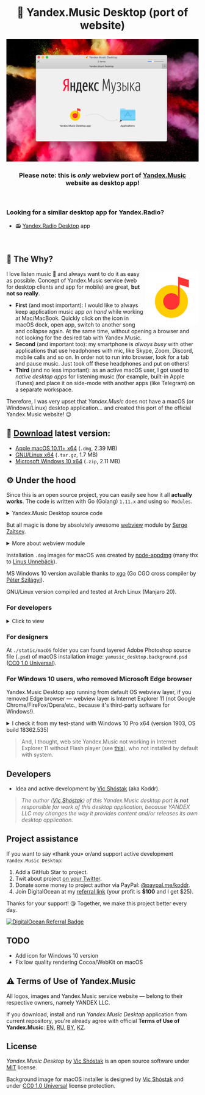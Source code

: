 <h1 align="center">🎵 Yandex.Music Desktop (port of website)</h1>

![Yandex.Music Desktop (port of website)](static/GitHub/macOS_installer_screenshot.jpg)

<h3 align="center"><strong>Please note:</strong> this is <em>only</em> webview port of <a href="https://music.yandex.com" target="_blank">Yandex.Music</a> website as desktop app!</h3>

<br/>

### Looking for a similar desktop app for Yandex.Radio?

- 📻 [Yandex.Radio Desktop](https://github.com/koddr/yandex-radio-desktop) app

<br/>

## 💭 The Why?

<img width="140px" align="right" src="static/macOS/yamusic_desktop.png" alt="Yandex.Music logo"/>

I love listen music 🥰 and always want to do it as easy as possible. Concept of Yandex.Music service (web for desktop clients and app for mobile) are great, **but not so really**.

- **First** (and most important): I would like to always keep application music app _on hand_ while working at Mac/MacBook. Quickly click on the icon in macOS dock, open app, switch to another song and collapse again. At the same time, without opening a browser and not looking for the desired tab with Yandex.Music.
- **Second** (and important too): my smartphone is _always busy_ with other applications that use headphones with mic, like Skype, Zoom, Discord, mobile calls and so on. In order not to run into browser, look for a tab and pause music. Just took off these headphones and put on others!
- **Third** (and no less important): as an active macOS user, I got used to _native desktop apps_ for listening music (for example, built-in Apple iTunes) and place it on side-mode with another apps (like Telegram) on a separate workspace.

Therefore, I was very upset that _Yandex.Music_ does not have a macOS (or Windows/Linux) desktop application... and created this port of the official Yandex.Music website! 😉

## 🔗 [Download](https://github.com/koddr/yandex-music-desktop/releases) latest version:

- [Apple macOS 10.11+ x64](https://github.com/koddr/yandex-music-desktop/releases/download/0.3.0/yamusic_desktop-macosx-amd64.dmg) (`.dmg`, 2.39 MB)
- [GNU/Linux x64](https://github.com/koddr/yandex-music-desktop/releases/download/0.3.0/yamusic_desktop-linux-amd64.tar.gz) (`.tar.gz`, 1.7 MB)
- [Microsoft Windows 10 x64](https://github.com/koddr/yandex-music-desktop/releases/download/0.3.0/yamusic_desktop-windows-10-amd64.zip) (`.zip`, 2.11 MB)

## ⚙️ Under the hood

Since this is an open source project, you can easily see how it all **actually works**. The code is written with Go (Golang) `1.11.x` and using `Go Modules`.

<details>
<summary>Yandex.Music Desktop source code</summary><br/>

```go
package main

import "github.com/zserge/webview"

func main() {
	// URL params
	p := "origin=music_button-header&retpath=https%3A%2F%2Fmusic.yandex.com%2Fhome"

	// Init app
	w := webview.New(false)
	defer w.Destroy()

	// Settings
	w.SetTitle("Yandex.Music Desktop")
	w.SetSize(800, 960, webview.HintNone)
	w.Navigate("https://passport.yandex.com/auth?" + p)

	// Run app
	w.Run()
}
```

</details>

But all magic is done by absolutely awesome [webview](https://github.com/zserge/webview) module by [Serge Zaitsev](https://github.com/zserge).

<details>
<summary>More about webview module</summary><br/>

A tiny cross-platform webview library for C/C++/Golang to build modern cross-platform GUIs. Also, there are Rust bindings, Python bindings, Nim bindings, Haskell and C# bindings available.

It supports two-way JavaScript bindings (to call JavaScript from C/C++/Go and to call C/C++/Go from JavaScript).

It uses Cocoa/WebKit on macOS, gtk-webkit2 on Linux and MSHTML (IE10/11) on Windows.

![zserge/webview demo](https://github.com/zserge/webview/raw/master/examples/todo-go/screenshots/screenshots.png)

</details>

Installation `.dmg` images for macOS was created by [node-appdmg](https://github.com/LinusU/node-appdmg) (many thx to [Linus Unnebäck](https://github.com/LinusU)).

MS Windows 10 version available thanks to [xgo](https://github.com/karalabe/xgo) (Go CGO cross compiler by [Péter Szilágyi](https://github.com/karalabe)).

GNU/Linux version compiled and tested at Arch Linux (Manjaro 20).

### For developers

<details>
<summary>Click to view</summary><br/>

1. Clone this repository and go to folder `yandex-music-desktop`:

```bash
git clone https://github.com/koddr/yandex-music-desktop.git
cd yandex-music-desktop
```

2. Change anything you want 👌
3. Build app binary again for macOS (it's required `Go` 1.11+):

```bash
make build-macos # build .app for macOS
```

- OR for GNU/Linux:

```bash
make build-linux # build binary file for Linux
```

- OR for Windows 10:

```bash
go get github.com/karalabe/xgo # install xgo cross compiler
make build-windows # build .exe for Windows 10
```

4. Go to `./build/<macOS|Linux|Windows>` folder

- Copy `Yandex.Music Desktop.app` to your `/Applications` folder on macOS:

```bash
sudo cp -R ./build/macOS/Yandex.Music\ Desktop.app /Applications
```

- OR copy `yamusic_desktop` binary to your Linux system (`/usr/share/bin`) and create symlink to it.
- OR copy `Yandex.Music Desktop.exe` to anything you want on Windows 10 system!

#### (Optional) Create macOS installation images

- Install `node-appdmg` (required `Node.js` and `npm`):

```bash
npm install -g appdmg
```

- Create macOS installation image (`.dmg`):

```bash
make installer-macos # for macOS 10.11+
```

- You can found created image into `./releases/macOS` folder.

#### (Optional) Create tar-archive for GNU/Linux

- Create tar-archive:

```bash
make archive-tar-linux # for Linux
```

- You can found created TAR into `./releases/Linux` folder.

#### (Optional) Create zip-archive for Windows 10

- Create zip-archive:

```bash
make archive-zip-windows # for Windows 10
```

- You can found created ZIP into `./releases/Windows` folder.

</details>

### For designers

At `./static/macOS` folder you can found layered Adobe Photoshop source file (`.psd`) of macOS installation image: `yamusic_desktop.background.psd` ([CC0 1.0 Universal](https://creativecommons.org/share-your-work/public-domain/cc0)).

### For Windows 10 users, who removed Microsoft Edge browser

Yandex.Music Desktop app running from default OS webview layer, if you removed Edge browser — webview layer is Internet Explorer 11 (not Google Chrome/FireFox/Opera/etc., because it's third-party software for Windows!).

<details>
<summary>I check it from my test-stand with Windows 10 Pro x64 (version 1903, OS build 18362.535)</summary><br/>
  
On screen (from left to right): _Yandex.Music Desktop app, Internet Explorer 11, MS Edge 18:_

![Capture](https://user-images.githubusercontent.com/11155743/72662503-16c6f900-39f9-11ea-8cb3-6afdcec383df.PNG)

</details>

> And, I thought, web site Yandex.Music not working in Internet Explorer 11 without Flash player (see [this](https://yandex.ru/support/music/troubleshooting/player.html?lang=en)), who not installed by default with system.

## Developers

- Idea and active development by [Vic Shóstak](https://github.com/koddr) (aka Koddr).

> _The author ([Vic Shóstak](https://github.com/koddr)) of this Yandex.Music desktop port **is not** responsible for work of this desktop application, because YANDEX LLC may changes the way it provides content and/or releases its own desktop application._

## Project assistance

If you want to say «thank you» or/and support active development `Yandex.Music Desktop`:

1. Add a GitHub Star to project.
2. Twit about project [on your Twitter](https://twitter.com/intent/tweet?text=Yandex.Music%20Desktop%20%E2%80%94%20un-official%20port%20of%20website%20&url=https%3A%2F%2Fgithub.com%2Fkoddr%2Fyandex-music-desktop).
3. Donate some money to project author via PayPal: [@paypal.me/koddr](https://paypal.me/koddr?locale.x=en_EN).
4. Join DigitalOcean at my [referral link](https://m.do.co/c/b41859fa9b6e) (your profit is **\$100** and I get \$25).

Thanks for your support! 😘 Together, we make this project better every day.

[![DigitalOcean Referral Badge](https://web-platforms.sfo2.digitaloceanspaces.com/WWW/Badge%202.svg)](https://www.digitalocean.com/?refcode=b41859fa9b6e&utm_campaign=Referral_Invite&utm_medium=Referral_Program&utm_source=badge)

## TODO

- Add icon for Windows 10 version
- Fix low quality rendering Cocoa/WebKit on macOS

## ⚠️ Terms of Use of Yandex.Music

All logos, images and Yandex.Music service website — belong to their respective owners, namely YANDEX LLC.

If you download, install and run _Yandex.Music Desktop_ application from current repository, you're already agree with official **Terms of Use of Yandex.Music**: [EN](https://yandex.com/legal/music_termsofuse/?lang=en), [RU](https://yandex.ru/legal/music_termsofuse/?lang=ru), [BY](https://yandex.by/legal/music_termsofuse/?lang=by), [KZ](https://yandex.kz/legal/music_termsofuse/?lang=kz).

## License

_Yandex.Music Desktop_ by [Vic Shóstak](https://github.com/koddr) is an open source software under [MIT](LICENSE) license.

Background image for macOS installer is designed by [Vic Shóstak](https://github.com/koddr) and under [CC0 1.0 Universal](https://creativecommons.org/share-your-work/public-domain/cc0) license protection.
